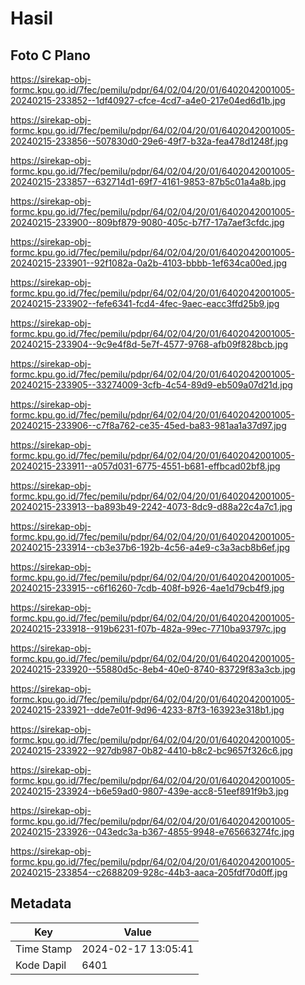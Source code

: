 # Hasil

## Foto C Plano

https://sirekap-obj-formc.kpu.go.id/7fec/pemilu/pdpr/64/02/04/20/01/6402042001005-20240215-233852--1df40927-cfce-4cd7-a4e0-217e04ed6d1b.jpg

https://sirekap-obj-formc.kpu.go.id/7fec/pemilu/pdpr/64/02/04/20/01/6402042001005-20240215-233856--507830d0-29e6-49f7-b32a-fea478d1248f.jpg

https://sirekap-obj-formc.kpu.go.id/7fec/pemilu/pdpr/64/02/04/20/01/6402042001005-20240215-233857--632714d1-69f7-4161-9853-87b5c01a4a8b.jpg

https://sirekap-obj-formc.kpu.go.id/7fec/pemilu/pdpr/64/02/04/20/01/6402042001005-20240215-233900--809bf879-9080-405c-b7f7-17a7aef3cfdc.jpg

https://sirekap-obj-formc.kpu.go.id/7fec/pemilu/pdpr/64/02/04/20/01/6402042001005-20240215-233901--92f1082a-0a2b-4103-bbbb-1ef634ca00ed.jpg

https://sirekap-obj-formc.kpu.go.id/7fec/pemilu/pdpr/64/02/04/20/01/6402042001005-20240215-233902--fefe6341-fcd4-4fec-9aec-eacc3ffd25b9.jpg

https://sirekap-obj-formc.kpu.go.id/7fec/pemilu/pdpr/64/02/04/20/01/6402042001005-20240215-233904--9c9e4f8d-5e7f-4577-9768-afb09f828bcb.jpg

https://sirekap-obj-formc.kpu.go.id/7fec/pemilu/pdpr/64/02/04/20/01/6402042001005-20240215-233905--33274009-3cfb-4c54-89d9-eb509a07d21d.jpg

https://sirekap-obj-formc.kpu.go.id/7fec/pemilu/pdpr/64/02/04/20/01/6402042001005-20240215-233906--c7f8a762-ce35-45ed-ba83-981aa1a37d97.jpg

https://sirekap-obj-formc.kpu.go.id/7fec/pemilu/pdpr/64/02/04/20/01/6402042001005-20240215-233911--a057d031-6775-4551-b681-effbcad02bf8.jpg

https://sirekap-obj-formc.kpu.go.id/7fec/pemilu/pdpr/64/02/04/20/01/6402042001005-20240215-233913--ba893b49-2242-4073-8dc9-d88a22c4a7c1.jpg

https://sirekap-obj-formc.kpu.go.id/7fec/pemilu/pdpr/64/02/04/20/01/6402042001005-20240215-233914--cb3e37b6-192b-4c56-a4e9-c3a3acb8b6ef.jpg

https://sirekap-obj-formc.kpu.go.id/7fec/pemilu/pdpr/64/02/04/20/01/6402042001005-20240215-233915--c6f16260-7cdb-408f-b926-4ae1d79cb4f9.jpg

https://sirekap-obj-formc.kpu.go.id/7fec/pemilu/pdpr/64/02/04/20/01/6402042001005-20240215-233918--919b6231-f07b-482a-99ec-7710ba93797c.jpg

https://sirekap-obj-formc.kpu.go.id/7fec/pemilu/pdpr/64/02/04/20/01/6402042001005-20240215-233920--55880d5c-8eb4-40e0-8740-83729f83a3cb.jpg

https://sirekap-obj-formc.kpu.go.id/7fec/pemilu/pdpr/64/02/04/20/01/6402042001005-20240215-233921--dde7e01f-9d96-4233-87f3-163923e318b1.jpg

https://sirekap-obj-formc.kpu.go.id/7fec/pemilu/pdpr/64/02/04/20/01/6402042001005-20240215-233922--927db987-0b82-4410-b8c2-bc9657f326c6.jpg

https://sirekap-obj-formc.kpu.go.id/7fec/pemilu/pdpr/64/02/04/20/01/6402042001005-20240215-233924--b6e59ad0-9807-439e-acc8-51eef891f9b3.jpg

https://sirekap-obj-formc.kpu.go.id/7fec/pemilu/pdpr/64/02/04/20/01/6402042001005-20240215-233926--043edc3a-b367-4855-9948-e765663274fc.jpg

https://sirekap-obj-formc.kpu.go.id/7fec/pemilu/pdpr/64/02/04/20/01/6402042001005-20240215-233854--c2688209-928c-44b3-aaca-205fdf70d0ff.jpg


## Metadata

| Key        | Value               |
| ---------- | ------------------- |
| Time Stamp | 2024-02-17 13:05:41 |
| Kode Dapil | 6401                |



